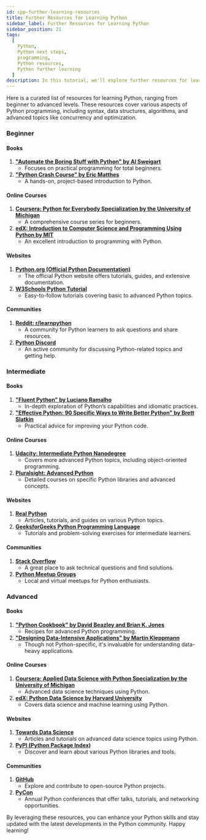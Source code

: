 ```yaml
---
id: cpp-further-learning-resources
title: Further Resources for Learning Python
sidebar_label: Further Resources for Learning Python
sidebar_position: 21
tags:
  [
    Python,
    Python next steps,
    programming,
    Python resources,
    Python further learning
  ]
description: In this tutorial, we'll explore further resources for learning Python. We'll provide a curated list of books, online courses, websites, and communities where you can continue your Python learning journey. You'll discover resources tailored to your skill level, from beginner to advanced, covering various aspects of Python programming, including syntax, data structures, algorithms, and advanced topics such as concurrency and optimization. Whether you're just starting out or looking to deepen your Python expertise, these additional resources will help you enhance your skills and stay updated with the latest developments in the Python community.
---
```


Here is a curated list of resources for learning Python, ranging from beginner to advanced levels. These resources cover various aspects of Python programming, including syntax, data structures, algorithms, and advanced topics like concurrency and optimization.

### Beginner

#### Books
1. **["Automate the Boring Stuff with Python" by Al Sweigart](https://automatetheboringstuff.com/)**
   - Focuses on practical programming for total beginners.
2. **["Python Crash Course" by Eric Matthes](https://nostarch.com/pythoncrashcourse2e)**
   - A hands-on, project-based introduction to Python.

#### Online Courses
1. **[Coursera: Python for Everybody Specialization by the University of Michigan](https://www.coursera.org/specializations/python)**
   - A comprehensive course series for beginners.
2. **[edX: Introduction to Computer Science and Programming Using Python by MIT](https://www.edx.org/course/introduction-to-computer-science-and-programming-using-python)**
   - An excellent introduction to programming with Python.

#### Websites
1. **[Python.org (Official Python Documentation)](https://docs.python.org/3/tutorial/)**
   - The official Python website offers tutorials, guides, and extensive documentation.
2. **[W3Schools Python Tutorial](https://www.w3schools.com/python/)**
   - Easy-to-follow tutorials covering basic to advanced Python topics.

#### Communities
1. **[Reddit: r/learnpython](https://www.reddit.com/r/learnpython/)**
   - A community for Python learners to ask questions and share resources.
2. **[Python Discord](https://pythondiscord.com/)**
   - An active community for discussing Python-related topics and getting help.

### Intermediate

#### Books
1. **["Fluent Python" by Luciano Ramalho](https://www.oreilly.com/library/view/fluent-python/9781491946237/)**
   - In-depth exploration of Python’s capabilities and idiomatic practices.
2. **["Effective Python: 90 Specific Ways to Write Better Python" by Brett Slatkin](https://effectivepython.com/)**
   - Practical advice for improving your Python code.

#### Online Courses
1. **[Udacity: Intermediate Python Nanodegree](https://www.udacity.com/course/intermediate-python-nanodegree--nd303)**
   - Covers more advanced Python topics, including object-oriented programming.
2. **[Pluralsight: Advanced Python](https://www.pluralsight.com/courses/advanced-python)**
   - Detailed courses on specific Python libraries and advanced concepts.

#### Websites
1. **[Real Python](https://realpython.com/)**
   - Articles, tutorials, and guides on various Python topics.
2. **[GeeksforGeeks Python Programming Language](https://www.geeksforgeeks.org/python-programming-language/)**
   - Tutorials and problem-solving exercises for intermediate learners.

#### Communities
1. **[Stack Overflow](https://stackoverflow.com/questions/tagged/python)**
   - A great place to ask technical questions and find solutions.
2. **[Python Meetup Groups](https://www.meetup.com/topics/python/)**
   - Local and virtual meetups for Python enthusiasts.

### Advanced

#### Books
1. **["Python Cookbook" by David Beazley and Brian K. Jones](https://www.oreilly.com/library/view/python-cookbook-3rd/9781449357337/)**
   - Recipes for advanced Python programming.
2. **["Designing Data-Intensive Applications" by Martin Kleppmann](https://dataintensive.net/)**
   - Though not Python-specific, it's invaluable for understanding data-heavy applications.

#### Online Courses
1. **[Coursera: Applied Data Science with Python Specialization by the University of Michigan](https://www.coursera.org/specializations/data-science-python)**
   - Advanced data science techniques using Python.
2. **[edX: Python Data Science by Harvard University](https://www.edx.org/professional-certificate/harvardx-data-science)**
   - Covers data science and machine learning using Python.

#### Websites
1. **[Towards Data Science](https://towardsdatascience.com/)**
   - Articles and tutorials on advanced data science topics using Python.
2. **[PyPI (Python Package Index)](https://pypi.org/)**
   - Discover and learn about various Python libraries and tools.

#### Communities
1. **[GitHub](https://github.com/)**
   - Explore and contribute to open-source Python projects.
2. **[PyCon](https://us.pycon.org/)**
   - Annual Python conferences that offer talks, tutorials, and networking opportunities.

By leveraging these resources, you can enhance your Python skills and stay updated with the latest developments in the Python community. Happy learning!



